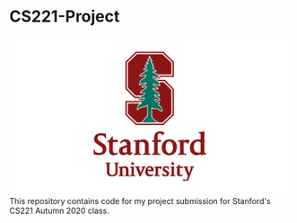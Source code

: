 # CS221-Project
<img src="assets/Stanford-Logo.png" width="500">
This repository contains code for my project submission for Stanford's CS221 Autumn 2020 class. 
